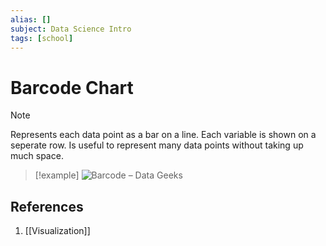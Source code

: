 ```yaml
---
alias: []
subject: Data Science Intro
tags: [school]
---
```

# Barcode Chart

> [!note]
> Represents each data point as a bar on a line. Each variable is shown on a seperate row.
> Is useful to represent many data points without taking up much space.

> [!example] 
> ![Barcode – Data Geeks](https://blogs.iriss.org.uk/datavis/files/2011/02/fife-barcodes-3.png)

## References
1. [[Visualization]]